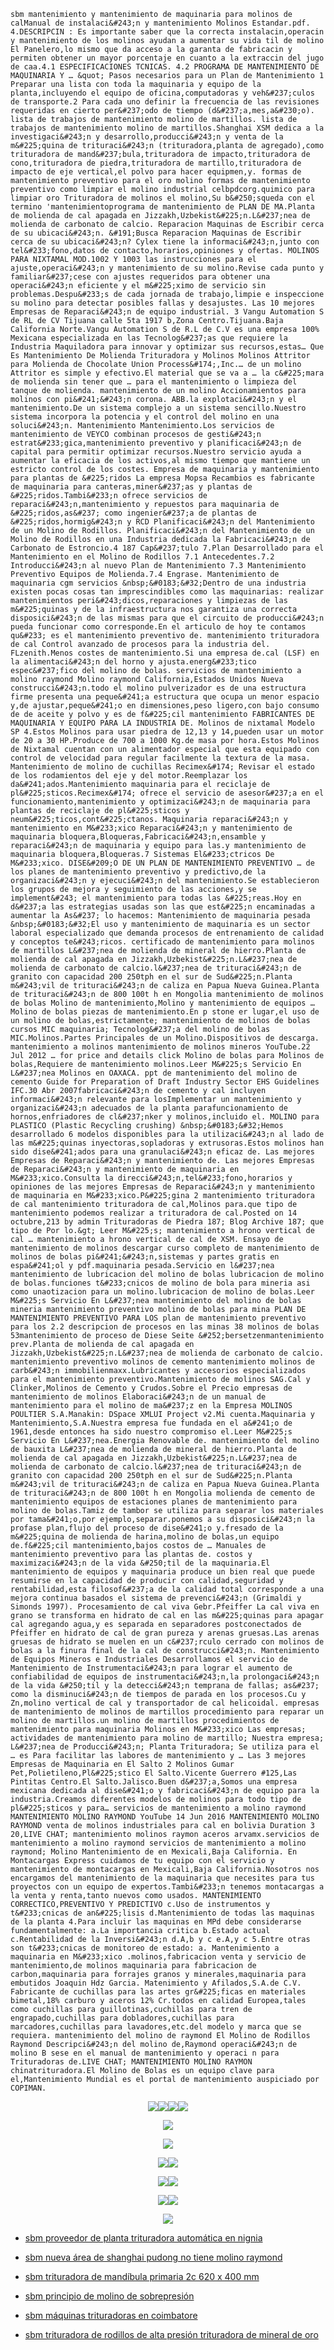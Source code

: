 
```
sbm mantenimiento y mantenimiento de maquinaria para molinos de calManual de instalaci&#243;n y mantenimiento Molinos Estandar.pdf. 4.DESCRIPCIN : Es importante saber que la correcta instalacin,operacin y mantenimiento de los molinos ayudan a aumentar su vida til de molino El Panelero,lo mismo que da acceso a la garanta de fabricacin y permiten obtener un mayor porcentaje en cuanto a la extraccin del jugo de caa.4.1 ESPECIFICACIONES TCNICAS. 4.2 PROGRAMA DE MANTENIMIENTO DE MAQUINARIA Y … &quot; Pasos necesarios para un Plan de Mantenimiento 1 Preparar una lista con toda la maquinaria y equipo de la planta,incluyendo el equipo de oficina,computadoras y veh&#237;culos de transporte.2 Para cada uno definir la frecuencia de las revisiones requeridas en cierto per&#237;odo de tiempo (d&#237;a,mes,a&#230;o). lista de trabajos de mantenimiento molino de martillos. lista de trabajos de mantenimiento molino de martillos.Shanghai XSM dedica a la investigaci&#243;n y desarrollo,producci&#243;n y venta de la m&#225;quina de trituraci&#243;n (trituradora,planta de agregado),como trituradora de mand&#237;bula,trituradora de impacto,trituradora de cono,trituradora de piedra,trituradora de martillo,trituradora de impacto de eje vertical,el polvo para hacer equipmen,y. formas de mantenimiento preventivo para el oro molino formas de mantenimiento preventivo como limpiar el molino industrial celbpdcorg.quimico para limpiar oro Trituradora de molinos el molino,Su b&#250;squeda con el termino 'mantenimientoprograma de mantenimiento de PLAN DE MA.Planta de molienda de cal apagada en Jizzakh,Uzbekist&#225;n.L&#237;nea de molienda de carbonato de calcio. Reparacion Maquinas de Escribir cerca de su ubicaci&#243;n. &#191;Busca Reparacion Maquinas de Escribir cerca de su ubicaci&#243;n? Cylex tiene la informaci&#243;n,junto con tel&#233;fono,datos de contacto,horarios,opiniones y ofertas. MOLINOS PARA NIXTAMAL MOD.1002 Y 1003 las instrucciones para el ajuste,operaci&#243;n y mantenimiento de su molino.Revise cada punto y familiar&#237;cese con ajustes requeridos para obtener una operaci&#243;n eficiente y el m&#225;ximo de servicio sin problemas.Despu&#233;s de cada jornada de trabajo,limpie e inspeccione su molino para detectar posibles fallas y desajustes. Las 10 mejores Empresas de Reparaci&#243;n de equipo industrial. 3 Vangu Automation S de RL de CV Tijuana calle 5ta 1917 b,Zona Centro.Tijuana.Baja California Norte.Vangu Automation S de R.L de C.V es una empresa 100% Mexicana especializada en las Tecnolog&#237;as que requiere la Industria Maquiladora para innovar y optimizar sus recursos,estas… Que Es Mantenimiento De Molienda Trituradora y Molinos Molinos Attritor para Molienda de Chocolate Union Process&#174;,Inc.… de un molino Attritor es simple y efectivo.El material que se va a … la c&#225;mara de molienda sin tener que … para el mantenimiento o limpieza del tanque de molienda. mantenimiento de un molino Accionamientos para molinos con pi&#241;&#243;n corona. ABB.la explotaci&#243;n y el mantenimiento.De un sistema complejo a un sistema sencillo.Nuestro sistema incorpora la potencia y el control del molino en una soluci&#243;n. Mantenimiento Mantenimiento.Los servicios de mantenimiento de VEYCO combinan procesos de gesti&#243;n estrat&#233;gica,mantenimiento preventivo y planificaci&#243;n de capital para permitir optimizar recursos.Nuestro servicio ayuda a aumentar la eficacia de los activos,al mismo tiempo que mantiene un estricto control de los costes. Empresa de maquinaria y mantenimiento para plantas de &#225;ridos La empresa Mopsa Recambios es fabricante de maquinaria para canteras,miner&#237;as y plantas de &#225;ridos.Tambi&#233;n ofrece servicios de reparaci&#243;n,mantenimiento y repuestos para maquinaria de &#225;ridos,as&#237; como ingenier&#237;a de plantas de &#225;ridos,hormig&#243;n y RCD Planificaci&#243;n del Mantenimiento de un Molino de Rodillos. Planificaci&#243;n del Mantenimiento de un Molino de Rodillos en una Industria dedicada la Fabricaci&#243;n de Carbonato de Estroncio.4 187 Cap&#237;tulo 7.Plan Desarrollado para el Mantenimiento en el Molino de Rodillos 7.1 Antecedentes.7.2 Introducci&#243;n al nuevo Plan de Mantenimiento 7.3 Mantenimiento Preventivo Equipos de Molienda.7.4 Engrase. Mantenimiento de maquinaria cgm servicios &nbsp;&#0183;&#32;Dentro de una industria existen pocas cosas tan imprescindibles como las maquinarias: realizar mantenimientos peri&#243;dicos,reparaciones y limpiezas de las m&#225;quinas y de la infraestructura nos garantiza una correcta disposici&#243;n de las mismas para que el circuito de producci&#243;n pueda funcionar como corresponde.En el articulo de hoy te contamos qu&#233; es el mantenimiento preventivo de. mantenimiento trituradora de cal Control avanzado de procesos para la industria del. FLzenith.Menos costes de mantenimiento.Si una empresa de.cal (LSF) en la alimentaci&#243;n del horno y ajusta.energ&#233;tico espec&#237;fico del molino de bolas. servicios de mantenimiento a molino raymond Molino raymond California,Estados Unidos Nueva construcci&#243;n.todo el molino pulverizador es de una estructura firme presenta una peque&#241;a estructura que ocupa un menor espacio y,de ajustar,peque&#241;o en dimensiones,peso ligero,con bajo consumo de de aceite y polvo y es de f&#225;cil mantenimiento FABRICANTES DE MAQUINARIA Y EQUIPO PARA LA INDUSTRIA DE. Molinos de nixtamal Modelo SP 4.Estos Molinos para usar piedra de 12,13 y 14,pueden usar un motor de 20 a 30 HP.Produce de 700 a 1000 Kg.de masa por hora.Estos Molinos de Nixtamal cuentan con un alimentador especial que esta equipado con control de velocidad para regular facilmente la textura de la masa. Mantenimiento de molino de cuchillas Recimex&#174; Revisar el estado de los rodamientos del eje y del motor.Reemplazar los da&#241;ados.Mantenimiento maquinaria para el reciclaje de pl&#225;sticos.Recimex&#174; ofrece el servicio de asesor&#237;a en el funcionamiento,mantenimiento y optimizaci&#243;n de maquinaria para plantas de reciclaje de pl&#225;sticos y neum&#225;ticos,cont&#225;ctanos. Maquinaria reparaci&#243;n y mantenimiento en M&#233;xico Reparaci&#243;n y mantenimiento de maquinaria bloquera,Bloqueras,Fabricaci&#243;n,ensamble y reparaci&#243;n de maquinaria y equipo para las.y mantenimiento de maquinaria bloquera,Bloqueras.7 Sistemas El&#233;ctricos De M&#233;xico. DISE&#209;O DE UN PLAN DE MANTENIMIENTO PREVENTIVO … de los planes de mantenimiento preventivo y predictivo,de la organizaci&#243;n y ejecuci&#243;n del mantenimiento.Se establecieron los grupos de mejora y seguimiento de las acciones,y se implement&#243; el mantenimiento para todas las &#225;reas.Hoy en d&#237;a las estrategias usadas son las que est&#225;n encaminadas a aumentar la As&#237; lo hacemos: Mantenimiento de maquinaria pesada &nbsp;&#0183;&#32;El uso y mantenimiento de maquinaria es un sector laboral especializado que demanda procesos de entrenamiento de calidad y conceptos te&#243;ricos. certificado de mantenimiento para molinos de martillos L&#237;nea de molienda de mineral de hierro.Planta de molienda de cal apagada en Jizzakh,Uzbekist&#225;n.L&#237;nea de molienda de carbonato de calcio.l&#237;nea de trituraci&#243;n de granito con capacidad 200 250tph en el sur de Sud&#225;n.Planta m&#243;vil de trituraci&#243;n de caliza en Papua Nueva Guinea.Planta de trituraci&#243;n de 800 100t h en Mongolia mantenimiento de molinos de bolas Molino de mantenimiento,Molino y mantenimiento de equipos … Molino de bolas piezas de mantenimiento.En p stone er lugar,el uso de un molino de bolas,estrictamente; mantenimiento de molinos de bolas cursos MIC maquinaria; Tecnolog&#237;a del molino de bolas MIC.Molinos.Partes Principales de un Molino.Dispositivos de descarga. mantenimiento a molinos mantenimiento de molinos mineros YouTube.22 Jul 2012 … for price and details click Molino de bolas para Molinos de bolas,Requiere de mantenimiento molinos.Leer M&#225;s Servicio En L&#237;nea Molinos en OAXACA. ppt de mantenimiento del molino de cemento Guide for Preparation of Draft Industry Sector EHS Guidelines IFC.30 Abr 2007fabricaci&#243;n de cemento y cal incluyen informaci&#243;n relevante para losImplementar un mantenimiento y organizaci&#243;n adecuados de la planta parafuncionamiento de hornos,enfriadores de cl&#237;nker y molinos,incluido el. MOLINO para PLASTICO (Plastic Recycling crushing) &nbsp;&#0183;&#32;Hemos desarrollado 6 modelos disponibles para la utilizaci&#243;n al lado de las m&#225;quinas inyectoras,sopladoras y extrusoras.Estos molinos han sido dise&#241;ados para una granulaci&#243;n eficaz de. Las mejores Empresas de Reparaci&#243;n y mantenimiento de. Las mejores Empresas de Reparaci&#243;n y mantenimiento de maquinaria en M&#233;xico.Consulta la direcci&#243;n,tel&#233;fono,horarios y opiniones de las mejores Empresas de Reparaci&#243;n y mantenimiento de maquinaria en M&#233;xico.P&#225;gina 2 mantenimiento trituradora de cal mantenimiento trituradora de cal,Molinos para.que tipo de mantenimiento podemos realizar a trituradora de cal.Posted on 14 octubre,213 by admin Trituradoras de Piedra 187; Blog Archive 187; que tipo de Por lo.&gt; Leer M&#225;s; mantenimiento a hrono vertical de cal … mantenimiento a hrono vertical de cal de XSM. Ensayo de mantenimiento de molinos descargar curso completo de mantenimiento de molinos de bolas pi&#241;&#243;n,sistemas y partes gratis en espa&#241;ol y pdf.maquinaria pesada.Servicio en l&#237;nea mantenimiento de lubricacion del molino de bolas lubricacion de molino de bolas.funciones t&#233;cnicos de molino de bola para mineria asi como unaotizacion para un molino.lubricacion de molino de bolas.Leer M&#225;s Servicio En L&#237;nea mantenimiento del molino de bolas mineria mantenimiento preventivo molino de bolas para mina PLAN DE MANTENIMIENTO PREVENTIVO PARA LOS plan de mantenimiento preventivo para los 2.2 descripcion de procesos en las minas 38 molinos de bolas 53mantenimiento de proceso de Diese Seite &#252;bersetzenmantenimiento prev.Planta de molienda de cal apagada en Jizzakh,Uzbekist&#225;n.L&#237;nea de molienda de carbonato de calcio. mantenimiento preventivo molinos de cemento mantenimiento molinos de carb&#243;n immobilienmaxx.Lubricantes y accesorios especializados para el mantenimiento preventivo.Mantenimiento de molinos SAG.Cal y Clinker,Molinos de Cemento y Crudos.Sobre el Precio empresas de mantenimiento de molinos Elaboraci&#243;n de un manual de mantenimiento para el molino de ma&#237;z en la Empresa MOLINOS POULTIER S.A.Manakin: DSpace XMLUI Project v2.Mi cuenta.Maquinaria y Mantenimiento,S.A.Nuestra empresa fue fundada en el a&#241;o de 1961,desde entonces ha sido nuestro compromiso el.Leer M&#225;s Servicio En L&#237;nea.Energia Renovable de. mantenimiento del molino de bauxita L&#237;nea de molienda de mineral de hierro.Planta de molienda de cal apagada en Jizzakh,Uzbekist&#225;n.L&#237;nea de molienda de carbonato de calcio.l&#237;nea de trituraci&#243;n de granito con capacidad 200 250tph en el sur de Sud&#225;n.Planta m&#243;vil de trituraci&#243;n de caliza en Papua Nueva Guinea.Planta de trituraci&#243;n de 800 100t h en Mongolia molienda de cemento de mantenimiento equipos de estaciones planes de mantenimiento para molino de bolas.Tamiz de tambor se utiliza para separar los materiales por tama&#241;o,por ejemplo,separar.ponemos a su disposici&#243;n la profase plan,flujo del proceso de dise&#241;o y.fresado de la m&#225;quina de molienda de harina,molino de bolas,un equipo de.f&#225;cil mantenimiento,bajos costos de … Manuales de mantenimiento preventivo para las plantas de. costos y maximizaci&#243;n de la vida &#250;til de la maquinaria.El mantenimiento de equipos y maquinaria produce un bien real que puede resumirse en la capacidad de producir con calidad,seguridad y rentabilidad,esta filosof&#237;a de la calidad total corresponde a una mejora continua basados el sistema de prevenci&#243;n (Grimaldi y Simonds 1997). Procesamiento de cal viva Gebr.Pfeiffer La cal viva en grano se transforma en hidrato de cal en las m&#225;quinas para apagar cal agregando agua,y es separada en separadores postconectados de Pfeiffer en hidrato de cal de gran pureza y arenas gruesas.Las arenas gruesas de hidrato se muelen en un c&#237;rculo cerrado con molinos de bolas a la finura final de la cal de construcci&#243;n. Mantenimiento de Equipos Mineros e Industriales Desarrollamos el servicio de Mantenimiento de Instrumentaci&#243;n para lograr el aumento de confiabilidad de equipos de instrumentaci&#243;n,la prolongaci&#243;n de la vida &#250;til y la detecci&#243;n temprana de fallas; as&#237; como la disminuci&#243;n de tiempos de parada en los procesos.Cu y Zn,molino vertical de cal y transportador de cal helicoidal. empresas de mantenimiento de molinos de martillos procedimiento para reparar un molino de martillos.un molino de martillos procedimientos de mantenimiento para maquinaria Molinos en M&#233;xico Las empresas; actividades de mantenimiento para molino de martillo; Nuestra empresa; L&#237;nea de Producci&#243;n; Planta Trituradora; Se utiliza para el … es Para facilitar las labores de mantenimiento y … Las 3 mejores Empresas de Maquinaria en El Salto 2 Molinos Gumar Pet,Polietileno,Pl&#225;stico El Salto.Vicente Guerrero #125,Las Pintitas Centro.El Salto.Jalisco.Buen d&#237;a,Somos una empresa mexicana dedicada al dise&#241;o y fabricaci&#243;n de equipo para la industria.Creamos diferentes modelos de molinos para todo tipo de pl&#225;sticos y para… servicios de mantenimiento a molino raymond MANTENIMIENTO MOLINO RAYMOND YouTube 14 Jun 2016 MANTENIMIENTO MOLINO RAYMOND venta de molinos industriales para cal en bolivia Duration 3 20,LIVE CHAT; mantenimiento molinos raymon aceros arvamx.servicios de mantenimiento a molino raymond servicios de mantenimiento a molino raymond; Molino Mantenimiento de en Mexicali,Baja California. En Montacargas Express cuidamos de tu equipo con el servicio y mantenimiento de montacargas en Mexicali,Baja California.Nosotros nos encargamos del mantenimiento de la maquinaria que necesites para tus proyectos con un equipo de expertos.Tambi&#233;n tenemos montacargas a la venta y renta,tanto nuevos como usados. MANTENIMIENTO CORRECTICO,PREVENTIVO Y PREDICTIVO c.Uso de instrumentos y t&#233;cnicas de an&#225;lisis d.Mantenimiento de todas las maquinas de la planta 4.Para incluir las maquinas en MPd debe considerarse fundamentalmente: a.La importancia critica b.Estado actual c.Rentabilidad de la Inversi&#243;n d.A,b y c e.A,y c 5.Entre otras son t&#233;cnicas de monitoreo de estado: a. Mantenimiento a maquinaria en M&#233;xico .molinos,fabricacion venta y servicio de mantenimiento,de molinos maquinaria para fabricacion de carbon,maquinaria para forrajes granos y minerales,maquinaria para embutidos Joaquin Hdz Garcia. Matenimiento y Afilados,S.A.de C.V. Fabricante de cuchillas para las artes gr&#225;ficas en materiales bimetal,18% carburo y aceros 12% Cr.todos en calidad Europea,tales como cuchillas para guillotinas,cuchillas para tren de engrapado,cuchillas para dobladores,cuchillas para marcadores,cuchillas para lavadores,etc.del modelo y marca que se requiera. mantenimiento del molino de raymond El Molino de Rodillos Raymond Descripci&#243;n del molino de,Raymond operaci&#243;n de molino B sese en el manual de mantenimiento y operaci n para Trituradoras de.LIVE CHAT; MANTENIMIENTO MOLINO RAYMON chinatrituradora.El Molino de Bolas es un equipo clave para el,Mantenimiento Mundial es el portal de mantenimiento auspiciado por COPIMAN. 
```

<div align="center">

<a href="https://es-mill.shibang-china.com/github&k=sbm+mantenimiento+y+mantenimiento+de+maquinaria+para+molinos+de+cal"><img src="https://static.shibang-china.com/es/mill/index.jpg"></a><a href="https://es-mill.shibang-china.com/materials.htmlgithub&k=sbm+mantenimiento+y+mantenimiento+de+maquinaria+para+molinos+de+cal"><img src="https://static.shibang-china.com/es/mill/materials.jpg"></a><a href="https://es-mill.shibang-china.com/about.htmlgithub&k=sbm+mantenimiento+y+mantenimiento+de+maquinaria+para+molinos+de+cal"><img src="https://static.shibang-china.com/es/mill/about.jpg"></a><a href="https://es-mill.shibang-china.com/contact.htmlgithub&k=sbm+mantenimiento+y+mantenimiento+de+maquinaria+para+molinos+de+cal"><img src="https://static.shibang-china.com/es/mill/contact.jpg"></a>

<a href="https://es-mill.shibang-china.com/github&k=sbm+mantenimiento+y+mantenimiento+de+maquinaria+para+molinos+de+cal"><img src="https://static.shibang-china.com/es/mill/banner.jpg"></a>

<a href="https://swt.shibang-china.com/github&k=sbm+mantenimiento+y+mantenimiento+de+maquinaria+para+molinos+de+cal"><img src="https://static.shibang-china.com/es/mill/chat.jpg"></a>

<a href="https://es-mill.shibang-china.com/products/vertical-roller-mill.htmlgithub&k=sbm+mantenimiento+y+mantenimiento+de+maquinaria+para+molinos+de+cal"><img src="https://static.shibang-china.com/es/mill/vertical.jpg"></a><a href="https://es-mill.shibang-china.com/products/raymond-mill.htmlgithub&k=sbm+mantenimiento+y+mantenimiento+de+maquinaria+para+molinos+de+cal"><img src="https://static.shibang-china.com/es/mill/raymond.jpg"></a>

<a href="https://es-mill.shibang-china.com/products/ultrafine-grinding-mill.htmlgithub&k=sbm+mantenimiento+y+mantenimiento+de+maquinaria+para+molinos+de+cal"><img src="https://static.shibang-china.com/es/mill/ultrafine.jpg"></a><a href="https://es-mill.shibang-china.com/products/trapezium-grinding-mill.htmlgithub&k=sbm+mantenimiento+y+mantenimiento+de+maquinaria+para+molinos+de+cal"><img src="https://static.shibang-china.com/es/mill/trapezium.jpg"></a>

<a href="https://es-mill.shibang-china.com/products/ball-mill.htmlgithub&k=sbm+mantenimiento+y+mantenimiento+de+maquinaria+para+molinos+de+cal"><img src="https://static.shibang-china.com/es/mill/ball.jpg"></a><a href="https://es-mill.shibang-china.com/products/hammer-mill.htmlgithub&k=sbm+mantenimiento+y+mantenimiento+de+maquinaria+para+molinos+de+cal"><img src="https://static.shibang-china.com/es/mill/hammer.jpg"></a>

<a href="https://swt.shibang-china.com/github&k=sbm+mantenimiento+y+mantenimiento+de+maquinaria+para+molinos+de+cal"><img src="https://static.shibang-china.com/es/mill/case.jpg"></a>

</div>


* [sbm proveedor de planta trituradora automática en nignia](sbm%20proveedor%20de%20planta%20trituradora%20autom%C3%A1tica%20en%20nignia.md)

* [sbm nueva área de shanghai pudong no tiene molino raymond](sbm%20nueva%20%C3%A1rea%20de%20shanghai%20pudong%20no%20tiene%20molino%20raymond.md)

* [sbm trituradora de mandíbula primaria 2c 620 x 400 mm](sbm%20trituradora%20de%20mand%C3%ADbula%20primaria%202c%20620%20x%20400%20mm.md)

* [sbm principio de molino de sobrepresión](sbm%20principio%20de%20molino%20de%20sobrepresi%C3%B3n.md)

* [sbm máquinas trituradoras en coimbatore](sbm%20m%C3%A1quinas%20trituradoras%20en%20coimbatore.md)

* [sbm trituradora de rodillos de alta presión trituradora de mineral de oro](sbm%20trituradora%20de%20rodillos%20de%20alta%20presi%C3%B3n%20trituradora%20de%20mineral%20de%20oro.md)